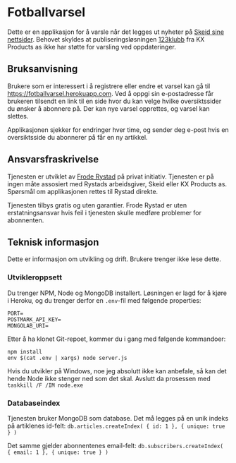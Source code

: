 # Fotballvarsel #

Dette er en applikasjon for å varsle når det legges ut nyheter på [Skeid sine nettsider](http://skeid.no). Behovet skyldes at publiseringsløsningen [123klubb](http://www.123klubb.no/) fra KX Products as ikke har støtte for varsling ved oppdateringer.

## Bruksanvisning ##

Brukere som er interessert i å registrere eller endre et varsel kan gå til https://fotballvarsel.herokuapp.com. Ved å oppgi sin e-postadresse får brukeren tilsendt en link til en side hvor du kan velge hvilke oversiktssider du ønsker å abonnere på. Der kan nye varsel opprettes, og varsel kan slettes.

Applikasjonen sjekker for endringer hver time, og sender deg e-post hvis en oversiktsside du abonnerer på får en ny artikkel.

## Ansvarsfraskrivelse ##

Tjenesten er utviklet av [Frode Rystad](mailto:frode.rystad@gmail.com) på privat initiativ. Tjenesten er på ingen måte assosiert med Rystads arbeidsgiver, Skeid eller KX Products as. Spørsmål om applikasjonen rettes til Rystad direkte.

Tjenesten tilbys gratis og uten garantier. Frode Rystad er uten erstatningsansvar hvis feil i tjenesten skulle medføre problemer for abonnenten.

## Teknisk informasjon ##

Dette er informasjon om utvikling og drift. Brukere trenger ikke lese dette.

### Utvikleroppsett

Du trenger NPM, Node og MongoDB installert. Løsningen er lagd for å kjøre i Heroku, og du trenger derfor en `.env`-fil med følgende properties:

```
PORT=  
POSTMARK_API_KEY=  
MONGOLAB_URI=  
```

Etter å ha klonet Git-repoet, kommer du i gang med følgende kommandoer:

```
npm install  
env $(cat .env | xargs) node server.js  
```

Hvis du utvikler på Windows, noe jeg absolutt ikke kan anbefale, så kan det hende Node ikke stenger ned
som det skal. Avslutt da prosessen med `taskkill /F /IM node.exe`

### Databaseindex

Tjenesten bruker MongoDB som database. Det må legges på en unik indeks på artiklenes id-felt:
```db.articles.createIndex( { id: 1 }, { unique: true } )```

Det samme gjelder abonnentenes email-felt:
```db.subscribers.createIndex( { email: 1 }, { unique: true } )```
